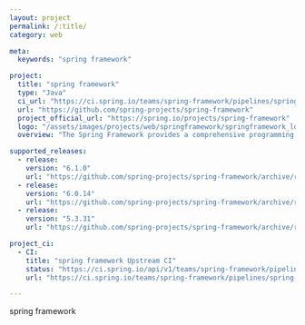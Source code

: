 ```yaml
---
layout: project
permalink: /:title/
category: web

meta:
  keywords: "spring framework"

project:
  title: "spring framework"
  type: "Java"
  ci_url: "https://ci.spring.io/teams/spring-framework/pipelines/spring-framework-6.0.x?groups=Build%22"
  url: "https://github.com/spring-projects/spring-framework"
  project_official_url: "https://spring.io/projects/spring-framework"
  logo: "/assets/images/projects/web/springframework/springframework_logo.png"
  overview: "The Spring Framework provides a comprehensive programming and configuration model for modern Java-based enterprise applications - on any kind of deployment platform."

supported_releases:
  - release:
    version: "6.1.0"
    url: "https://github.com/spring-projects/spring-framework/archive/refs/tags/v6.1.0.tar.gz"
  - release:
    version: "6.0.14"
    url: "https://github.com/spring-projects/spring-framework/archive/refs/tags/v6.0.14.tar.gz"
  - release:
    version: "5.3.31"
    url: "https://github.com/spring-projects/spring-framework/archive/refs/tags/v5.3.31.tar.gz"

project_ci:
  - CI:
    title: "spring framework Upstream CI"
    status: "https://ci.spring.io/api/v1/teams/spring-framework/pipelines/spring-framework-6.0.x/jobs/build/badge"
    url: "https://ci.spring.io/teams/spring-framework/pipelines/spring-framework-6.0.x?groups=Build%22"

---
```


<p>spring framework</p>

